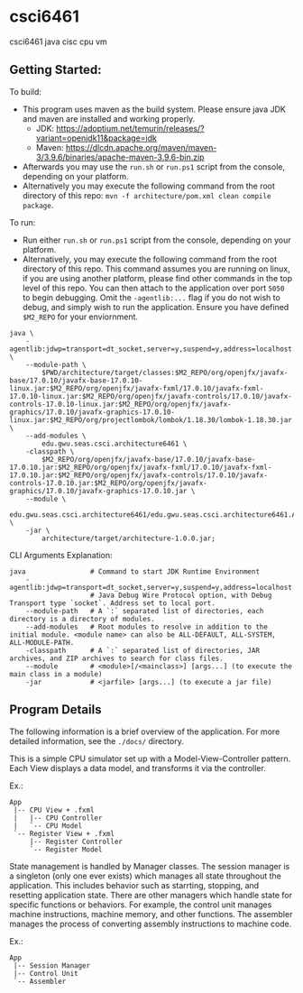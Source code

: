 # csci6461
csci6461 java cisc cpu vm

## Getting Started:
To build:

 - This program uses maven as the build system. Please ensure java JDK and maven are installed and working properly.
    - JDK: https://adoptium.net/temurin/releases/?variant=openjdk11&package=jdk
    - Maven: https://dlcdn.apache.org/maven/maven-3/3.9.6/binaries/apache-maven-3.9.6-bin.zip
 - Afterwards you may use the `run.sh` or `run.ps1` script from the console, depending on your platform.
 - Alternatively you may execute the following command from the root directory of this repo: `mvn -f architecture/pom.xml clean compile package`.


To run:

 - Run either `run.sh` or `run.ps1` script from the console, depending on your platform.
 - Alternatively, you may execute the following command from the root directory of this repo. This command assumes you are running on linux, if you are using another platform, please find other commands in the top level of this repo. You can then attach to the application over port `5050` to begin debugging. Omit the `-agentlib:...` flag if you do not wish to debug, and simply wish to run the application. Ensure you have defined `$M2_REPO` for your enviornment.

```shell
java \
    -agentlib:jdwp=transport=dt_socket,server=y,suspend=y,address=localhost:5050 \
    --module-path \
        $PWD/architecture/target/classes:$M2_REPO/org/openjfx/javafx-base/17.0.10/javafx-base-17.0.10-linux.jar:$M2_REPO/org/openjfx/javafx-fxml/17.0.10/javafx-fxml-17.0.10-linux.jar:$M2_REPO/org/openjfx/javafx-controls/17.0.10/javafx-controls-17.0.10-linux.jar:$M2_REPO/org/openjfx/javafx-graphics/17.0.10/javafx-graphics-17.0.10-linux.jar:$M2_REPO/org/projectlombok/lombok/1.18.30/lombok-1.18.30.jar \
    --add-modules \
        edu.gwu.seas.csci.architecture6461 \
    -classpath \
        $M2_REPO/org/openjfx/javafx-base/17.0.10/javafx-base-17.0.10.jar:$M2_REPO/org/openjfx/javafx-fxml/17.0.10/javafx-fxml-17.0.10.jar:$M2_REPO/org/openjfx/javafx-controls/17.0.10/javafx-controls-17.0.10.jar:$M2_REPO/org/openjfx/javafx-graphics/17.0.10/javafx-graphics-17.0.10.jar \
    --module \
        edu.gwu.seas.csci.architecture6461/edu.gwu.seas.csci.architecture6461.App \
    -jar \
        architecture/target/architecture-1.0.0.jar;
```

CLI Arguments Explanation:

```shell
java                # Command to start JDK Runtime Environment
    -agentlib:jdwp=transport=dt_socket,server=y,suspend=y,address=localhost:5050
                    # Java Debug Wire Protocol option, with Debug Transport type `socket`. Address set to local port.
    --module-path   # A `:` separated list of directories, each directory is a directory of modules.
    --add-modules   # Root modules to resolve in addition to the initial module. <module name> can also be ALL-DEFAULT, ALL-SYSTEM, ALL-MODULE-PATH.
    -classpath      # A `:` separated list of directories, JAR archives, and ZIP archives to search for class files.
    --module        # <module>[/<mainclass>] [args...] (to execute the main class in a module)
    -jar            # <jarfile> [args...] (to execute a jar file)
```

## Program Details
The following information is a brief overview of the application. For more detailed information, see the `./docs/` directory.

This is a simple CPU simulator set up with a Model-View-Controller pattern. Each View displays a data model, and transforms it via the controller.

Ex.:
```
App
 |-- CPU View + .fxml
 |   |-- CPU Controller
 |   `-- CPU Model
 `-- Register View + .fxml
     |-- Register Controller
     `-- Register Model
```

State management is handled by Manager classes. The session manager is a singleton (only one ever exists) which manages all state throughout the application. This includes behavior such as starrting, stopping, and resetting application state. There are other managers which handle state for specific functions or behaviors. For example, the control unit manages machine instructions, machine memory, and other functions. The assembler manages the process of converting assembly instructions to machine code.

Ex.:
```
App
 |-- Session Manager
 |-- Control Unit
 `-- Assembler
```